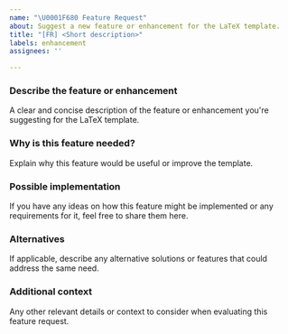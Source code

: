 ```yaml
---
name: "\U0001F680 Feature Request"
about: Suggest a new feature or enhancement for the LaTeX template.
title: "[FR] <Short description>"
labels: enhancement
assignees: ''

---
```


### Describe the feature or enhancement
A clear and concise description of the feature or enhancement you're suggesting for the LaTeX template.

### Why is this feature needed?
Explain why this feature would be useful or improve the template.

### Possible implementation
If you have any ideas on how this feature might be implemented or any requirements for it, feel free to share them here.

### Alternatives
If applicable, describe any alternative solutions or features that could address the same need.

### Additional context
Any other relevant details or context to consider when evaluating this feature request.

